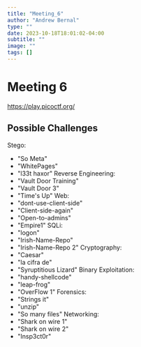 ```yaml
---
title: "Meeting_6"
author: "Andrew Bernal"
type: ""
date: 2023-10-18T18:01:02-04:00
subtitle: ""
image: ""
tags: []
---
```

# Meeting 6
<https://play.picoctf.org/>

## Possible Challenges
Stego:
- "So Meta"
- "WhitePages"
- "l33t haxor"
Reverse Engineering:
- "Vault Door Training"
- "Vault Door 3"
- "Time's Up"
Web:
- "dont-use-client-side"
- "Client-side-again"
- "Open-to-admins"
- "Empire1"
SQLi:
- "logon"
- "Irish-Name-Repo"
- "Irish-Name-Repo 2"
Cryptography:
- "Caesar"
- "la cifra de"
- "Syruptitious Lizard"
Binary Exploitation:
- "handy-shellcode"
- "leap-frog"
- "OverFlow 1"
Forensics:
- "Strings it"
- "unzip"
- "So many files"
Networking:
- "Shark on wire 1"
- "Shark on wire 2"
- "Insp3ct0r"
